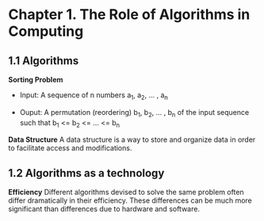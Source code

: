 # Chapter 1. The Role of Algorithms in Computing

## 1.1 Algorithms

**Sorting Problem**

- Input: A sequence of n numbers a<sub>1</sub>, a<sub>2</sub>, ... , a<sub>n</sub>

- Ouput: A permutation (reordering) b<sub>1</sub>, b<sub>2</sub>, ... , b<sub>n</sub> of the input sequence such that 
b<sub>1</sub> <= b<sub>2</sub> <= ... <= b<sub>n</sub>

**Data Structure**
A data structure is a way to store and organize data in order to facilitate access and modifications.

## 1.2 Algorithms as a technology
**Efficiency**
Different algorithms devised to solve the same problem often differ dramatically in their efficiency. These differences can be much more significant than differences due to hardware and software.





